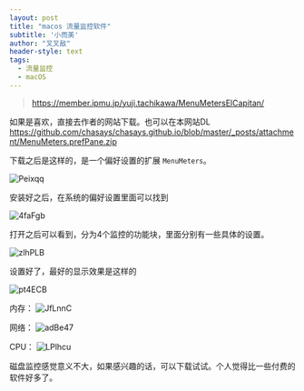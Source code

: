```yaml
---
layout: post
title: "macos 流量监控软件"
subtitle: '小而美'
author: "叉叉敌"
header-style: text
tags:
  - 流量监控
  - macOS
---
```

>https://member.ipmu.jp/yuji.tachikawa/MenuMetersElCapitan/

如果是喜欢，直接去作者的网站下载。也可以在本网站DL
https://github.com/chasays/chasays.github.io/blob/master/_posts/attachment/MenuMeters.prefPane.zip

下载之后是这样的，是一个偏好设置的扩展 `MenuMeters`。

![Peixqq](https://gitee.com/chasays/mdPic/raw/master/uPic/Peixqq.png)

安装好之后，在系统的偏好设置里面可以找到

![4faFgb](https://gitee.com/chasays/mdPic/raw/master/uPic/4faFgb.png)

打开之后可以看到，分为4个监控的功能块，里面分别有一些具体的设置。


![zlhPLB](https://gitee.com/chasays/mdPic/raw/master/uPic/zlhPLB.png)


设置好了，最好的显示效果是这样的

![pt4ECB](https://gitee.com/chasays/mdPic/raw/master/uPic/pt4ECB.png)


内存：
![JfLnnC](https://gitee.com/chasays/mdPic/raw/master/uPic/JfLnnC.png)

网络：
![adBe47](https://gitee.com/chasays/mdPic/raw/master/uPic/adBe47.png)


CPU：
![LPlhcu](https://gitee.com/chasays/mdPic/raw/master/uPic/LPlhcu.png)

磁盘监控感觉意义不大，如果感兴趣的话，可以下载试试。个人觉得比一些付费的软件好多了。